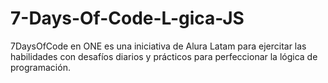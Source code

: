 # 7-Days-Of-Code-L-gica-JS
7DaysOfCode en ONE es una iniciativa de Alura Latam para ejercitar las habilidades con desafíos diarios y prácticos para perfeccionar la lógica de programación. 
